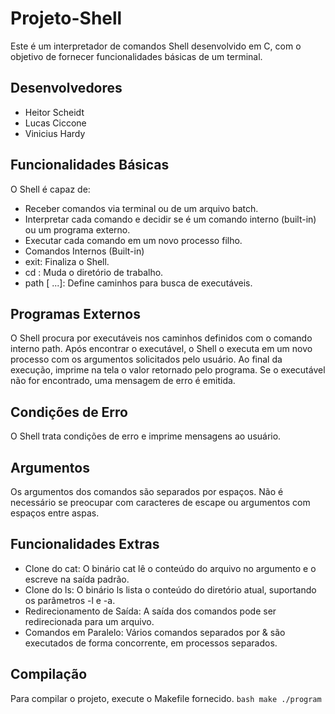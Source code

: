 # Projeto-Shell
Este é um interpretador de comandos Shell desenvolvido em C, com o objetivo de fornecer funcionalidades básicas de um terminal.

## Desenvolvedores
- Heitor Scheidt
- Lucas Ciccone
- Vinicius Hardy

## Funcionalidades Básicas
O Shell é capaz de:

- Receber comandos via terminal ou de um arquivo batch.
- Interpretar cada comando e decidir se é um comando interno (built-in) ou um programa externo.
- Executar cada comando em um novo processo filho.
- Comandos Internos (Built-in)
- exit: Finaliza o Shell.
- cd <caminho>: Muda o diretório de trabalho.
- path <caminho> [<caminho> <caminho> ...]: Define caminhos para busca de executáveis.

## Programas Externos
O Shell procura por executáveis nos caminhos definidos com o comando interno path. Após encontrar o executável, o Shell o executa em um novo processo com os argumentos solicitados pelo usuário. Ao final da execução, imprime na tela o valor retornado pelo programa.
Se o executável não for encontrado, uma mensagem de erro é emitida.

## Condições de Erro
O Shell trata condições de erro e imprime mensagens ao usuário.

## Argumentos
Os argumentos dos comandos são separados por espaços. Não é necessário se preocupar com caracteres de escape ou argumentos com espaços entre aspas.

## Funcionalidades Extras
- Clone do cat: O binário cat <arquivo> lê o conteúdo do arquivo no argumento e o escreve na saída padrão.
- Clone do ls: O binário ls lista o conteúdo do diretório atual, suportando os parâmetros -l e -a.
- Redirecionamento de Saída: A saída dos comandos pode ser redirecionada para um arquivo.
- Comandos em Paralelo: Vários comandos separados por & são executados de forma concorrente, em processos separados.

## Compilação
Para compilar o projeto, execute o Makefile fornecido.
        ```bash
        make
        ./program
        ```
